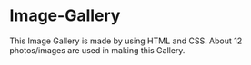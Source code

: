 # Image-Gallery

This Image Gallery is made by using HTML and CSS.
About 12 photos/images are used in making this Gallery.

